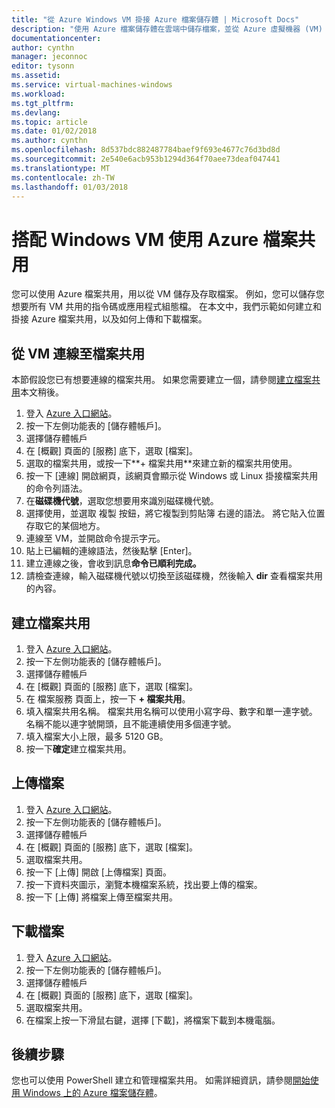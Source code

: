 ```yaml
---
title: "從 Azure Windows VM 掛接 Azure 檔案儲存體 | Microsoft Docs"
description: "使用 Azure 檔案儲存體在雲端中儲存檔案，並從 Azure 虛擬機器 (VM) 掛接雲端檔案共用。"
documentationcenter: 
author: cynthn
manager: jeconnoc
editor: tysonn
ms.assetid: 
ms.service: virtual-machines-windows
ms.workload: 
ms.tgt_pltfrm: 
ms.devlang: 
ms.topic: article
ms.date: 01/02/2018
ms.author: cynthn
ms.openlocfilehash: 8d537bdc882487784baef9f693e4677c76d3bd8d
ms.sourcegitcommit: 2e540e6acb953b1294d364f70aee73deaf047441
ms.translationtype: MT
ms.contentlocale: zh-TW
ms.lasthandoff: 01/03/2018
---
```

# <a name="use-azure-file-shares-with-windows-vms"></a>搭配 Windows VM 使用 Azure 檔案共用 

您可以使用 Azure 檔案共用，用以從 VM 儲存及存取檔案。 例如，您可以儲存您想要所有 VM 共用的指令碼或應用程式組態檔。 在本文中，我們示範如何建立和掛接 Azure 檔案共用，以及如何上傳和下載檔案。

## <a name="connect-to-a-file-share-from-a-vm"></a>從 VM 連線至檔案共用

本節假設您已有想要連線的檔案共用。 如果您需要建立一個，請參閱[建立檔案共用](#create-a-file-share)本文稍後。

1. 登入 [Azure 入口網站](https://portal.azure.com)。
2. 按一下左側功能表的 [儲存體帳戶]。
3. 選擇儲存體帳戶
4. 在 [概觀] 頁面的 [服務] 底下，選取 [檔案]。
5. 選取的檔案共用，或按一下**+ 檔案共用**來建立新的檔案共用使用。
6. 按一下 [連線] 開啟網頁，該網頁會顯示從 Windows 或 Linux 掛接檔案共用的命令列語法。
7. 在**磁碟機代號**，選取您想要用來識別磁碟機代號。
8. 選擇使用，並選取 複製 按鈕，將它複製到剪貼簿 右邊的語法。 將它貼入位置存取它的某個地方。 
8. 連線至 VM，並開啟命令提示字元。
9. 貼上已編輯的連線語法，然後點擊 [Enter]。
10. 建立連線之後，會收到訊息**命令已順利完成。**
11. 請檢查連線，輸入磁碟機代號以切換至該磁碟機，然後輸入 **dir** 查看檔案共用的內容。



## <a name="create-a-file-share"></a>建立檔案共用 
1. 登入 [Azure 入口網站](https://portal.azure.com)。
2. 按一下左側功能表的 [儲存體帳戶]。
3. 選擇儲存體帳戶
4. 在 [概觀] 頁面的 [服務] 底下，選取 [檔案]。
5. 在 檔案服務 頁面上，按一下  **+ 檔案共用**。
6. 填入檔案共用名稱。 檔案共用名稱可以使用小寫字母、數字和單一連字號。 名稱不能以連字號開頭，且不能連續使用多個連字號。 
7. 填入檔案大小上限，最多 5120 GB。
8. 按一下**確定**建立檔案共用。
   
## <a name="upload-files"></a>上傳檔案
1. 登入 [Azure 入口網站](https://portal.azure.com)。
2. 按一下左側功能表的 [儲存體帳戶]。
3. 選擇儲存體帳戶
4. 在 [概觀] 頁面的 [服務] 底下，選取 [檔案]。
5. 選取檔案共用。
6. 按一下 [上傳] 開啟 [上傳檔案] 頁面。
7. 按一下資料夾圖示，瀏覽本機檔案系統，找出要上傳的檔案。   
8. 按一下 [上傳] 將檔案上傳至檔案共用。

## <a name="download-files"></a>下載檔案
1. 登入 [Azure 入口網站](https://portal.azure.com)。
2. 按一下左側功能表的 [儲存體帳戶]。
3. 選擇儲存體帳戶
4. 在 [概觀] 頁面的 [服務] 底下，選取 [檔案]。
5. 選取檔案共用。
6. 在檔案上按一下滑鼠右鍵，選擇 [下載]，將檔案下載到本機電腦。
   

## <a name="next-steps"></a>後續步驟

您也可以使用 PowerShell 建立和管理檔案共用。 如需詳細資訊，請參閱[開始使用 Windows 上的 Azure 檔案儲存體](../../storage/files/storage-dotnet-how-to-use-files.md)。

